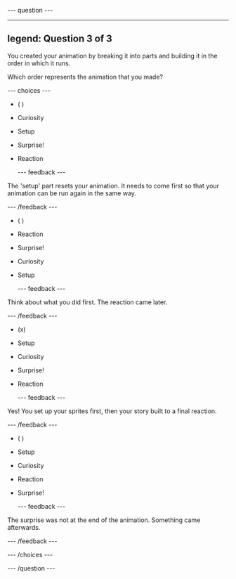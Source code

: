 --- question ---

---
legend: Question 3 of 3
---

You created your animation by breaking it into parts and building it in the order in which it runs. 

Which order represents the animation that you made?

--- choices ---

- ( ) 
+ Curiosity

+ Setup

+ Surprise!

+ Reaction

  --- feedback ---

 The 'setup' part resets your animation. It needs to come first so that your animation can be run again in the same way.

  --- /feedback ---

- ( ) 
+ Reaction

+ Surprise!

+ Curiosity

+ Setup

  --- feedback ---

 Think about what you did first. The reaction came later.

  --- /feedback ---

- (x) 
+ Setup

+ Curiosity

+ Surprise!

+ Reaction

  --- feedback ---

 Yes! You set up your sprites first, then your story built to a final reaction.

  --- /feedback ---

- ( ) 
+ Setup

+ Curiosity

+ Reaction

+ Surprise!

  --- feedback ---

 The surprise was not at the end of the animation. Something came afterwards.

  --- /feedback ---

--- /choices ---

--- /question ---
